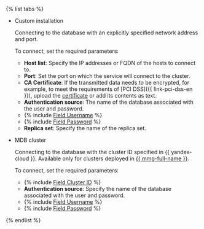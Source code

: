 {% list tabs %}

* Custom installation

    Connecting to the database with an explicitly specified network address and port.

    To connect, set the required parameters:

    * **Host list**: Specify the IP addresses or FQDN of the hosts to connect to.
    * **Port**: Set the port on which the service will connect to the cluster.
    * **CA Certificate**: If the transmitted data needs to be encrypted, for example, to meet the requirements of [PCI DSS]({{ link-pci-dss-en }}), upload the [certificate](../../../managed-mongodb/operations/connect.md#get-ssl-cert) or add its contents as text.
    * **Authentication source**: The name of the database associated with the user and password.
    * {% include [Field Username](../fields/username.md) %}
    * {% include [Field Password](../fields/password.md) %}
    * **Replica set**: Specify the name of the replica set.

* MDB cluster

    Connecting to the database with the cluster ID specified in {{ yandex-cloud }}. Available only for clusters deployed in [{{ mmg-full-name }}](../../../managed-mongodb/).

    To connect, set the required parameters:

    * {% include [Field Cluster ID](../fields/cluster-id.md) %}
    * **Authentication source**: Specify the name of the database associated with the user and password.
    * {% include [Field Username](../fields/username.md) %}
    * {% include [Field Password](../fields/password.md) %}

{% endlist %}

